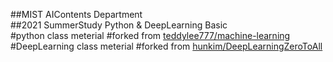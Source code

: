##MIST AIContents Department  
##2021 SummerStudy Python & DeepLearning Basic  
#python class meterial
#forked from [teddylee777/machine-learning](https://github.com/teddylee777/machine-learning)
#DeepLearning class meterial
#forked from [hunkim/DeepLearningZeroToAll](https://github.com/sewoony/DeepLearningZeroToAll)
